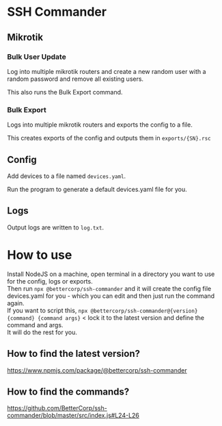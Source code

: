# SSH Commander

## Mikrotik

### Bulk User Update

Log into multiple mikrotik routers and create a new random user with a random password and remove all existing users.

This also runs the Bulk Export command.

### Bulk Export

Logs into multiple mikrotik routers and exports the config to a file.
  
This creates exports of the config and outputs them in `exports/{SN}.rsc`

## Config

Add devices to a file named `devices.yaml`.

Run the program to generate a default devices.yaml file for you.

## Logs

Output logs are written to `log.txt`.

# How to use

Install NodeJS on a machine, open terminal in a directory you want to use for the config, logs or exports.  
Then run `npx @bettercorp/ssh-commander` and it will create the config file devices.yaml for you - which you can edit and then just run the command again.  
If you want to script this, `npx @bettercorp/ssh-commander@{version} {command} {command args}` < lock it to the latest version and define the command and args.  
It will do the rest for you.  

## How to find the latest version?  
https://www.npmjs.com/package/@bettercorp/ssh-commander  

## How to find the commands?  
https://github.com/BetterCorp/ssh-commander/blob/master/src/index.js#L24-L26

